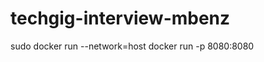 # techgig-interview-mbenz

sudo docker run --network=host <container id>
docker run -p 8080:8080 <container id>
